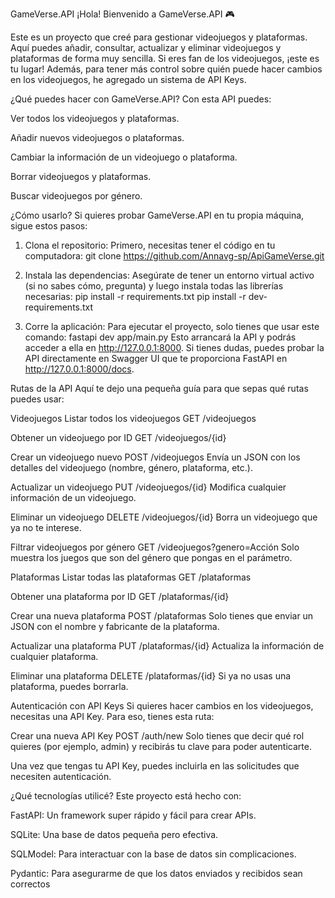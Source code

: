 GameVerse.API
¡Hola! Bienvenido a GameVerse.API 🎮

Este es un proyecto que creé para gestionar videojuegos y plataformas. Aquí puedes añadir, consultar, actualizar y eliminar videojuegos y plataformas de forma muy sencilla. Si eres fan de los videojuegos, ¡este es tu lugar! Además, para tener más control sobre quién puede hacer cambios en los videojuegos, he agregado un sistema de API Keys.

¿Qué puedes hacer con GameVerse.API?
Con esta API puedes:

Ver todos los videojuegos y plataformas.

Añadir nuevos videojuegos o plataformas.

Cambiar la información de un videojuego o plataforma.

Borrar videojuegos y plataformas.

Buscar videojuegos por género.

¿Cómo usarlo?
Si quieres probar GameVerse.API en tu propia máquina, sigue estos pasos:

1. Clona el repositorio:
Primero, necesitas tener el código en tu computadora:
git clone https://github.com/Annavg-sp/ApiGameVerse.git

2. Instala las dependencias:
Asegúrate de tener un entorno virtual activo (si no sabes cómo, pregunta) y luego instala todas las librerías necesarias:
pip install -r requirements.txt
pip install -r dev-requirements.txt

3. Corre la aplicación:
Para ejecutar el proyecto, solo tienes que usar este comando:
fastapi dev app/main.py
Esto arrancará la API y podrás acceder a ella en http://127.0.0.1:8000. Si tienes dudas, puedes probar la API directamente en Swagger UI que te proporciona FastAPI en http://127.0.0.1:8000/docs.

Rutas de la API
Aquí te dejo una pequeña guía para que sepas qué rutas puedes usar:

Videojuegos
Listar todos los videojuegos
GET /videojuegos

Obtener un videojuego por ID
GET /videojuegos/{id}

Crear un videojuego nuevo
POST /videojuegos
Envía un JSON con los detalles del videojuego (nombre, género, plataforma, etc.).

Actualizar un videojuego
PUT /videojuegos/{id}
Modifica cualquier información de un videojuego.

Eliminar un videojuego
DELETE /videojuegos/{id}
Borra un videojuego que ya no te interese.

Filtrar videojuegos por género
GET /videojuegos?genero=Acción
Solo muestra los juegos que son del género que pongas en el parámetro.

Plataformas
Listar todas las plataformas
GET /plataformas

Obtener una plataforma por ID
GET /plataformas/{id}

Crear una nueva plataforma
POST /plataformas
Solo tienes que enviar un JSON con el nombre y fabricante de la plataforma.

Actualizar una plataforma
PUT /plataformas/{id}
Actualiza la información de cualquier plataforma.

Eliminar una plataforma
DELETE /plataformas/{id}
Si ya no usas una plataforma, puedes borrarla.

Autenticación con API Keys
Si quieres hacer cambios en los videojuegos, necesitas una API Key. Para eso, tienes esta ruta:

Crear una nueva API Key
POST /auth/new
Solo tienes que decir qué rol quieres (por ejemplo, admin) y recibirás tu clave para poder autenticarte.

Una vez que tengas tu API Key, puedes incluirla en las solicitudes que necesiten autenticación.

¿Qué tecnologías utilicé?
Este proyecto está hecho con:

FastAPI: Un framework super rápido y fácil para crear APIs.

SQLite: Una base de datos pequeña pero efectiva.

SQLModel: Para interactuar con la base de datos sin complicaciones.

Pydantic: Para asegurarme de que los datos enviados y recibidos sean correctos